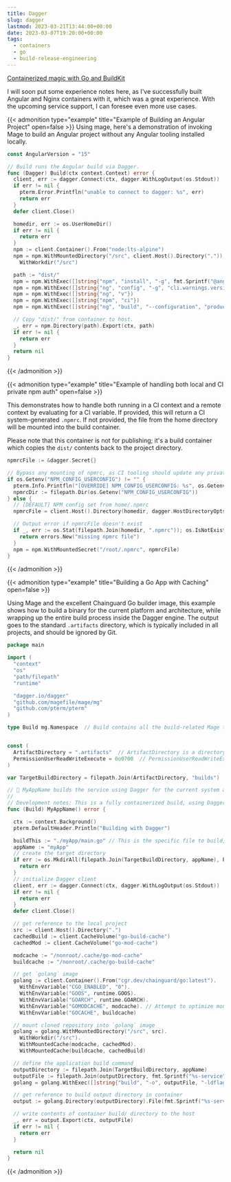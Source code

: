 ```yaml
---
title: Dagger
slug: dagger
lastmod: 2023-03-21T13:44:00+00:00
date: 2023-03-07T19:20:00+00:00
tags:
  - containers
  - go
  - build-release-engineering
---
```


[Containerized magic with Go and BuildKit](https://dagger.io?ref=sheldonhull.com)

I will soon put some experience notes here, as I've successfully built Angular and Nginx containers with it, which was a great experience.
With the upcoming service support, I can foresee even more use cases.

{{< admonition type="example" title="Example of Building an Angular Project" open=false >}}
Using mage, here's a demonstration of invoking Mage to build an Angular project without any Angular tooling installed locally.

```go
const AngularVersion = "15"

// Build runs the Angular build via Dagger.
func (Dagger) Build(ctx context.Context) error {
  client, err := dagger.Connect(ctx, dagger.WithLogOutput(os.Stdout))
  if err != nil {
    pterm.Error.Printfln("unable to connect to dagger: %s", err)
    return err
  }
  defer client.Close()

  homedir, err := os.UserHomeDir()
  if err != nil {
    return err
  }
  npm := client.Container().From("node:lts-alpine")
  npm = npm.WithMountedDirectory("/src", client.Host().Directory(".")).
    WithWorkdir("/src")

  path := "dist/"
  npm = npm.WithExec([]string{"npm", "install", "-g", fmt.Sprintf("@angular/cli@%s", AngularVersion)})
  npm = npm.WithExec([]string{"ng", "config", "-g", "cli.warnings.versionMismatch", "false"})
  npm = npm.WithExec([]string{"ng", "v"})
  npm = npm.WithExec([]string{"npm", "ci"})
  npm = npm.WithExec([]string{"ng", "build", "--configuration", "production"})

  // Copy "dist/" from container to host.
  _, err = npm.Directory(path).Export(ctx, path)
  if err != nil {
    return err
  }
  return nil
}
```

{{< /admonition >}}

{{< admonition type="example" title="Example of handling both local and CI private npm auth" open=false >}}

This demonstrates how to handle both running in a CI context and a remote context by evaluating for a CI variable. If provided, this will return a CI system-generated `.npmrc`.
If not provided, the file from the home directory will be mounted into the build container.

Please note that this container is not for publishing; it's a build container which copies the `dist/` contents back to the project directory.

```go
npmrcFile := &dagger.Secret{}

// Bypass any mounting of npmrc, as CI tooling should update any private inline with current file here
if os.Getenv("NPM_CONFIG_USERCONFIG") != "" {
  pterm.Info.Printfln("[OVERRIDE] NPM_CONFIG_USERCONFIG: %s", os.Getenv("NPM_CONFIG_USERCONFIG"))
  npmrcDir := filepath.Dir(os.Getenv("NPM_CONFIG_USERCONFIG"))
} else {
  // [DEFAULT] NPM config set from home/.npmrc
  npmrcFile = client.Host().Directory(homedir, dagger.HostDirectoryOpts{Include: []string{".npmrc"}}).File(".npmrc").Secret()

  // Output error if npmrcFile doesn't exist
  if _, err := os.Stat(filepath.Join(homedir, ".npmrc")); os.IsNotExist(err) {
    return errors.New("missing npmrc file")
  }
  npm = npm.WithMountedSecret("/root/.npmrc", npmrcFile)
}
```

{{< /admonition >}}

{{< admonition type="example" title="Building a Go App with Caching" open=false >}}

Using Mage and the excellent Chainguard Go builder image, this example shows how to build a binary for the current platform and architecture, while wrapping up the entire build process inside the Dagger engine.
The output goes to the standard `.artifacts` directory, which is typically included in all projects, and should be ignored by Git.

```go
package main

import (
  "context"
  "os"
  "path/filepath"
  "runtime"

  "dagger.io/dagger"
  "github.com/magefile/mage/mg"
  "github.com/pterm/pterm"
)

type Build mg.Namespace  // Build contains all the build-related Mage targets.


const (
  ArtifactDirectory = ".artifacts"  // ArtifactDirectory is a directory for project artifacts, and shouldn't be committed to source.
  PermissionUserReadWriteExecute = 0o0700  // PermissionUserReadWriteExecute is the permissions for the artifact directory.
)

var TargetBuildDirectory = filepath.Join(ArtifactDirectory, "builds")  // TargetBuildDirectory is the directory where the build artifacts will be placed.

// 🔨 MyAppName builds the service using Dagger for the current system architecture.
//
// Development notes: This is a fully containerized build, using Dagger. Requires Docker.
func (Build) MyAppName() error {

  ctx := context.Background()
  pterm.DefaultHeader.Println("Building with Dagger")

  buildThis := "./myApp/main.go" // This is the specific file to build, could be an input variable/slice though
  appName := "myApp"
  // create the target directory
  if err := os.MkdirAll(filepath.Join(TargetBuildDirectory, appName), PermissionUserReadWriteExecute); err != nil {
    return err
  }
  // initialize Dagger client
  client, err := dagger.Connect(ctx, dagger.WithLogOutput(os.Stdout))
  if err != nil {
    return err
  }
  defer client.Close()

  // get reference to the local project
  src := client.Host().Directory(".")
  cachedBuild := client.CacheVolume("go-build-cache")
  cachedMod := client.CacheVolume("go-mod-cache")

  modcache := "/nonroot/.cache/go-mod-cache"
  buildcache := "/nonroot/.cache/go-build-cache"

  // get `golang` image
  golang := client.Container().From("cgr.dev/chainguard/go:latest").
    WithEnvVariable("CGO_ENABLED", "0").
    WithEnvVariable("GOOS", runtime.GOOS).
    WithEnvVariable("GOARCH", runtime.GOARCH).
    WithEnvVariable("GOMODCACHE", modcache). // Attempt to optimize mod and build caching
    WithEnvVariable("GOCACHE", buildcache)

  // mount cloned repository into `golang` image
  golang = golang.WithMountedDirectory("/src", src).
    WithWorkdir("/src").
    WithMountedCache(modcache, cachedMod).
    WithMountedCache(buildcache, cachedBuild)

  // define the application build command
  outputDirectory := filepath.Join(TargetBuildDirectory, appName)
  outputFile := filepath.Join(outputDirectory, fmt.Sprintf("%s-service",appName))
  golang = golang.WithExec([]string{"build", "-o", outputFile, "-ldflags", "-s -w", "-trimpath", buildThis})

  // get reference to build output directory in container
  output := golang.Directory(outputDirectory).File(fmt.Sprintf("%s-service",appName))

  // write contents of container build/ directory to the host
  _, err = output.Export(ctx, outputFile)
  if err != nil {
    return err
  }

  return nil
}

```

{{< /admonition >}}
